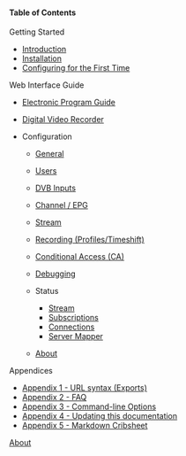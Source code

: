 #### Table of Contents

Getting Started

* [Introduction](introduction)
* [Installation](installation)
* [Configuring for the First Time](firstconfig)

Web Interface Guide

* [Electronic Program Guide](epg)
* [Digital Video Recorder](dvr)

* Configuration

  - [General](class/config)
  - [Users](class/access)
  - [DVB Inputs](dvbinputs)
  - [Channel / EPG](class/channel)
  - [Stream](class/profile)
  - [Recording (Profiles/Timeshift)](class/dvrconfig)
  - [Conditional Access (CA)](class/caclient)
  - [Debugging](class/tvhlog_conf)

  - Status

    * [Stream](status_stream)
    * [Subscriptions](status_subscriptions)
    * [Connections](status_connections)
    * [Server Mapper](status_service_mapper)
    
  - [About](webui_about)

Appendices

  - [Appendix 1 - URL syntax (Exports)](url)
  - [Appendix 2 - FAQ](faqs)
  - [Appendix 3 - Command-line Options](cmdline_options)
  - [Appendix 4 - Updating this documentation](doc_update)
  - [Appendix 5 - Markdown Cribsheet](markdown_cribsheet)

[About](doc_about)
